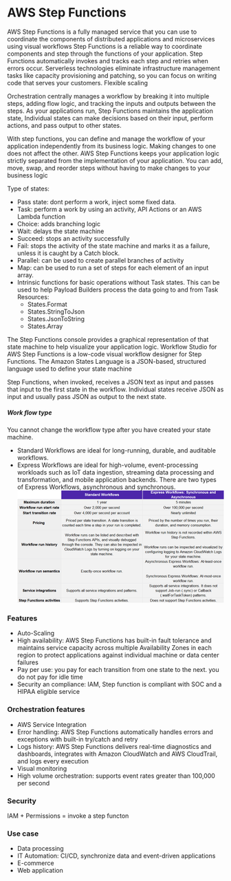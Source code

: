 
# AWS Step Functions

AWS Step Functions is a fully managed service that you can use to coordinate the components of distributed applications and microservices using visual workflows
Step Functions is a reliable way to coordinate components and step through the functions of your application.
Step Functions automatically invokes and tracks each step and retries when errors occur.
Serverless technologies eliminate infrastructure management tasks like capacity provisioning and patching, so you can focus on writing code that serves your customers.
Flexible scaling

Orchestration centrally manages a workflow by breaking it into multiple steps, adding flow logic, and tracking the inputs and outputs between the steps.
As your applications run, Step Functions maintains the application state,  Individual states can make decisions based on their input, perform actions, and pass output to other states.

With step functions, you can define and manage the workflow of your application independently from its business logic. Making changes to one does not affect the other. 
AWS Step Functions keeps your application logic strictly separated from the implementation of your application. You can add, move, swap, and reorder steps without having to make changes to your business logic

Type of states:
- Pass state: dont perform a work, inject some fixed data.
- Task: perform a work by using an activity, API Actions or an AWS Lambda function
- Choice: adds branching logic
- Wait: delays the state machine
- Succeed: stops an activity successfully
- Fail: stops the activity of the state machine and marks it as a failure, unless it is caught by a Catch block.
- Parallel: can be used to create parallel branches of activity
- Map: can be used to run a set of steps for each element of an input array.
- Intrinsic functions for basic operations without Task states. This can be used to help Payload Builders process the data going to and from Task Resources:
    - States.Format
    - States.StringToJson
    - States.JsonToString
    - States.Array

The Step Functions console provides a graphical representation of that state machine to help visualize your application logic.
Workflow Studio for AWS Step Functions is a low-code visual workflow designer for Step Functions.
The Amazon States Language is a JSON-based, structured language used to define your state machine

Step Functions, when invoked, receives a JSON text as input and passes that input to the first state in the workflow. Individual states receive JSON as input and usually pass JSON as output to the next state.

##### Work flow type
You cannot change the workflow type after you have created your state machine.
- Standard Workflows are ideal for long-running, durable, and auditable workflows. 
- Express Workflows are ideal for high-volume, event-processing workloads such as IoT data ingestion, streaming data processing and transformation, and mobile application backends. There are two types of Express Workflows, asynchronous and synchronous.
![type_step_functions](/img/type_step_functions.png)

### Features
- Auto-Scaling
- High availability: AWS Step Functions has built-in fault tolerance and maintains service capacity across multiple Availability Zones in each region to protect applications against individual machine or data center failures
- Pay per use: you pay for each transition from one state to the next. you do not pay for idle time
- Security an compliance: IAM, Step function is compliant with SOC and a HIPAA eligible service

### Orchestration features
- AWS Service Integration
- Error handling: AWS Step Functions automatically handles errors and exceptions with built-in try/catch and retry
- Logs history: AWS Step Functions delivers real-time diagnostics and dashboards, integrates with Amazon CloudWatch and AWS CloudTrail, and logs every execution
- Visual monitoring
- High volume orchestration: supports event rates greater than 100,000 per second

### Security
IAM + Permissions = invoke a step functon

### Use case
- Data processing
- IT Automation: CI/CD, synchronize data and event-driven applications
- E-commerce
- Web application